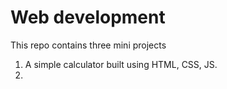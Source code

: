 # Web development 
This repo contains three mini projects 
1. A simple calculator built using HTML, CSS, JS.
2. 
